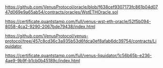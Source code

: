 https://github.com/VenusProtocol/oracle/blob/f638cef9307173fc861b04d0747d069e9a65ab54/contracts/oracles/WstETHOracle.sol

https://certificate.quantstamp.com/full/venus-wst-eth-oracle/52f5b094-8058-4ca2-9290-2067bde79438/index.html

https://github.com/VenusProtocol/venus-protocol/tree/457c8cd36c3a935b53d6fdca0ef8afab6dc39754/contracts/Liquidator

https://certificate.quantstamp.com/full/venus-liquidator/1c56b65b-e236-4ae9-9b9f-b1cb0b45189c/index.html